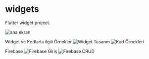 # widgets

Flutter widget project.

![ana ekran](https://github.com/tbagriyanik/Flutter-Widgets/blob/main/anaEkran.png)

Widget ve Kodlarla ilgili Örnekler
![Widget Tasarım](https://github.com/tbagriyanik/Flutter-Widgets/blob/main/Screenshot_1694027580.png)
![Kod Örnekleri](https://github.com/tbagriyanik/Flutter-Widgets/blob/main/Screenshot_20230915_204925.png)

Firebase
![Firebase Giriş](https://github.com/tbagriyanik/Flutter-Widgets/blob/main/Screenshot_1694027836.png)
![Firebase CRUD](https://github.com/tbagriyanik/Flutter-Widgets/blob/main/Screenshot_1694027824.png)





